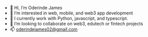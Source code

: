 - 👋 Hi, I’m Oderinde James 
- 👀 I’m interested in web, mobile, and web3 app development
- 🌱 I currently work with Python, javascript, and typescript.
- 💞️ I’m looking to collaborate on web3, edutech or fintech projects
- 📫 oderindejames02@gmail.com
